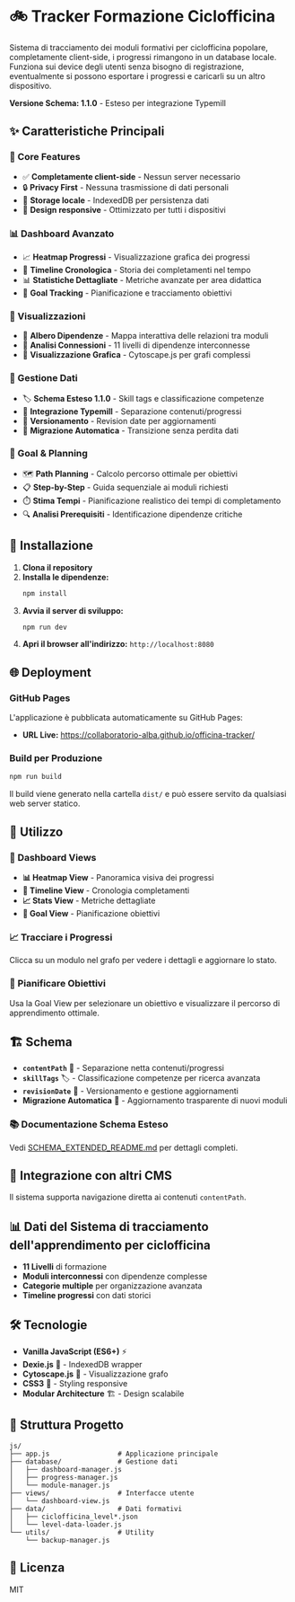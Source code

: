# 🚲 Tracker Formazione Ciclofficina

Sistema di tracciamento dei moduli formativi per ciclofficina popolare, 
completamente client-side, i progressi rimangono in un database locale.
Funziona sui device degli utenti senza bisogno di registrazione, 
eventualmente si possono esportare i progressi e caricarli su un altro
dispositivo.

**Versione Schema: 1.1.0** - Esteso per integrazione Typemill

## ✨ Caratteristiche Principali

### 🎯 Core Features
- ✅ **Completamente client-side** - Nessun server necessario
- 🔒 **Privacy First** - Nessuna trasmissione di dati personali
- 💾 **Storage locale** - IndexedDB per persistenza dati
- 📱 **Design responsive** - Ottimizzato per tutti i dispositivi

### 📊 Dashboard Avanzato
- 📈 **Heatmap Progressi** - Visualizzazione grafica dei progressi
- 📅 **Timeline Cronologica** - Storia dei completamenti nel tempo
- 📊 **Statistiche Dettagliate** - Metriche avanzate per area didattica
- 🎯 **Goal Tracking** - Pianificazione e tracciamento obiettivi

### 🌳 Visualizzazioni
- 🌳 **Albero Dipendenze** - Mappa interattiva delle relazioni tra moduli
- 🔗 **Analisi Connessioni** - 11 livelli di dipendenze interconnesse
- 🎨 **Visualizzazione Grafica** - Cytoscape.js per grafi complessi

### 🔧 Gestione Dati
- 🏷️ **Schema Esteso 1.1.0** - Skill tags e classificazione competenze
- 🔗 **Integrazione Typemill** - Separazione contenuti/progressi
- 📅 **Versionamento** - Revision date per aggiornamenti
- 🔄 **Migrazione Automatica** - Transizione senza perdita dati

### 🎯 Goal & Planning
- 🗺️ **Path Planning** - Calcolo percorso ottimale per obiettivi
- 📋 **Step-by-Step** - Guida sequenziale ai moduli richiesti
- ⏱️ **Stima Tempi** - Pianificazione realistico dei tempi di completamento
- 🔍 **Analisi Prerequisiti** - Identificazione dipendenze critiche

## 🚀 Installazione

1. **Clona il repository**
2. **Installa le dipendenze:**
   ```bash
   npm install
   ```
3. **Avvia il server di sviluppo:**
   ```bash
   npm run dev
   ```
4. **Apri il browser all'indirizzo:** `http://localhost:8080`

## 🌐 Deployment

### GitHub Pages
L'applicazione è pubblicata automaticamente su GitHub Pages:
- **URL Live:** https://collaboratorio-alba.github.io/officina-tracker/

### Build per Produzione
```bash
npm run build
```
Il build viene generato nella cartella `dist/` e può essere servito da qualsiasi web server statico.

## 📖 Utilizzo

### 🎯 Dashboard Views
- **📊 Heatmap View** - Panoramica visiva dei progressi
- **📅 Timeline View** - Cronologia completamenti
- **📈 Stats View** - Metriche dettagliate
- **🎯 Goal View** - Pianificazione obiettivi

### 📈 Tracciare i Progressi
Clicca su un modulo nel grafo per vedere i dettagli e aggiornare lo stato.

### 🎯 Pianificare Obiettivi
Usa la Goal View per selezionare un obiettivo e visualizzare il percorso di apprendimento ottimale.

## 🏗️ Schema

- **`contentPath`** 📁 - Separazione netta contenuti/progressi
- **`skillTags`** 🏷️ - Classificazione competenze per ricerca avanzata
- **`revisionDate`** 📅 - Versionamento e gestione aggiornamenti
- **Migrazione Automatica** 🔄 - Aggiornamento trasparente di nuovi moduli

### 📚 Documentazione Schema Esteso
Vedi [SCHEMA_EXTENDED_README.md](SCHEMA_EXTENDED_README.md) per dettagli completi.

## 🔗 Integrazione con altri CMS

Il sistema supporta navigazione diretta ai contenuti `contentPath`.


## 📊 Dati del Sistema di tracciamento dell'apprendimento per ciclofficina

- **11 Livelli** di formazione
- **Moduli interconnessi** con dipendenze complesse
- **Categorie multiple** per organizzazione avanzata
- **Timeline progressi** con dati storici

## 🛠️ Tecnologie

- **Vanilla JavaScript (ES6+)** ⚡
- **Dexie.js** 💾 - IndexedDB wrapper
- **Cytoscape.js** 🌳 - Visualizzazione grafo
- **CSS3** 🎨 - Styling responsive
- **Modular Architecture** 🏗️ - Design scalabile

## 📁 Struttura Progetto

```
js/
├── app.js                 # Applicazione principale
├── database/              # Gestione dati
│   ├── dashboard-manager.js
│   ├── progress-manager.js
│   └── module-manager.js
├── views/                 # Interfacce utente
│   └── dashboard-view.js
├── data/                  # Dati formativi
│   ├── ciclofficina_level*.json
│   └── level-data-loader.js
└── utils/                 # Utility
    └── backup-manager.js
```


## 📄 Licenza

MIT
